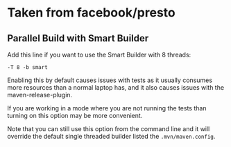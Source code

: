 # Taken from facebook/presto

## Parallel Build with Smart Builder

Add this line if you want to use the Smart Builder with 8 threads:

`-T 8 -b smart`

Enabling this by default causes issues with tests as it usually consumes more resources than a normal laptop has, and it also causes issues with the maven-release-plugin.

If you are working in a mode where you are not running the tests than turning on this option may be more convenient.

Note that you can still use this option from the command line and it will override the default single threaded builder listed the `.mvn/maven.config`.


